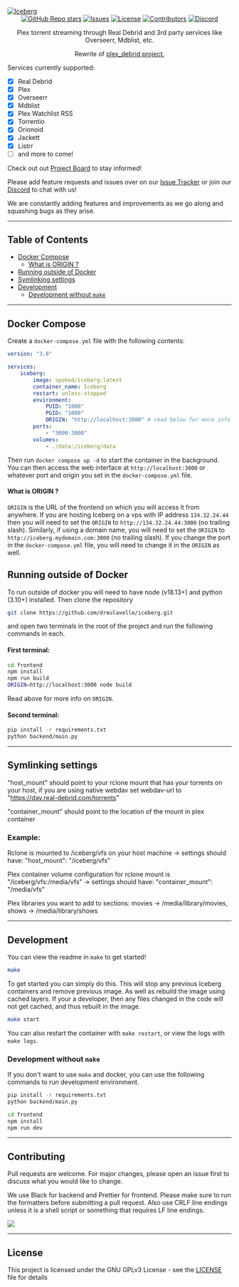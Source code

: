 <a align="center" href="https://github.com/dreulavelle/iceberg">
  <picture>
    <source media="(prefers-color-scheme: dark)" srcset="https://raw.githubusercontent.com/dreulavelle/iceberg/main/assets/iceberg-dark.png">
    <img alt="Iceberg" src="https://raw.githubusercontent.com/dreulavelle/iceberg/main/assets/iceberg-light.png">
  </picture>
</a>

<div align="center">
  <a href="https://github.com/dreulavelle/iceberg/stargazers"><img alt="GitHub Repo stars" src="https://img.shields.io/github/stars/dreulavelle/iceberg"></a>
  <a href="https://github.com/dreulavelle/iceberg/issues"><img alt="Issues" src="https://img.shields.io/github/issues/dreulavelle/iceberg" /></a>
  <a href="https://github.com/dreulavelle/iceberg/blob/main/LICENSE"><img alt="License" src="https://img.shields.io/github/license/dreulavelle/iceberg"></a>
  <a href="https://github.com/dreulavelle/iceberg/graphs/contributors"><img alt="Contributors" src="https://img.shields.io/github/contributors/dreulavelle/iceberg" /></a>
  <a href="https://discord.gg/wDgVdH8vNM"><img alt="Discord" src="https://img.shields.io/badge/Join%20discord-8A2BE2" /></a>
</div>

<div align="center">
  <p>Plex torrent streaming through Real Debrid and 3rd party services like Overseerr, Mdblist, etc.</p>
  <p>Rewrite of <a href="https://github.com/itsToggle/plex_debrid">plex_debrid project.</a></p>
</div>

Services currently supported:

-   [x] Real Debrid
-   [x] Plex
-   [x] Overseerr
-   [x] Mdblist
-   [x] Plex Watchlist RSS
-   [x] Torrentio
-   [x] Orionoid
-   [x] Jackett
-   [x] Listrr
-   [ ] and more to come!

Check out out [Project Board](https://github.com/users/dreulavelle/projects/2) to stay informed!

Please add feature requests and issues over on our [Issue Tracker](https://github.com/dreulavelle/iceberg/issues) or join our [Discord](https://discord.gg/wDgVdH8vNM) to chat with us!

We are constantly adding features and improvements as we go along and squashing bugs as they arise.

---

## Table of Contents

-   [Docker Compose](#docker-compose)
    -   [What is ORIGIN ?](#what-is-origin-)
-   [Running outside of Docker](#running-outside-of-docker)
-   [Symlinking settings](#symlinking-settings)
-   [Development](#development)
    -   [Development without `make`](#development-without-make)

---

## Docker Compose

Create a `docker-compose.yml` file with the following contents:

```yml
version: "3.8"

services:
    iceberg:
        image: spoked/iceberg:latest
        container_name: Iceberg
        restart: unless-stopped
        environment:
            PUID: "1000"
            PGID: "1000"
            ORIGIN: "http://localhost:3000" # read below for more info
        ports:
            - "3000:3000"
        volumes:
            - ./data:/iceberg/data
```

Then run `docker compose up -d` to start the container in the background. You can then access the web interface at `http://localhost:3000` or whatever port and origin you set in the `docker-compose.yml` file.

#### What is ORIGIN ?

`ORIGIN` is the URL of the frontend on which you will access it from anywhere. If you are hosting Iceberg on a vps with IP address `134.32.24.44` then you will need to set the `ORIGIN` to `http://134.32.24.44:3000` (no trailing slash). Similarly, if using a domain name, you will need to set the `ORIGIN` to `http://iceberg.mydomain.com:3000` (no trailing slash). If you change the port in the `docker-compose.yml` file, you will need to change it in the `ORIGIN` as well.

## Running outside of Docker

To run outside of docker you will need to have node (v18.13+) and python (3.10+) installed. Then clone the repository

```sh
git clone https://github.com/dreulavelle/iceberg.git
```

and open two terminals in the root of the project and run the following commands in each.

#### First terminal:

```sh
cd frontend
npm install
npm run build
ORIGIN=http://localhost:3000 node build
```

Read above for more info on `ORIGIN`.

#### Second terminal:

```sh
pip install -r requirements.txt
python backend/main.py
```

---

## Symlinking settings

"host_mount" should point to your rclone mount that has your torrents on your host, if you are using native webdav set webdav-url to "https://dav.real-debrid.com/torrents"

"container_mount" should point to the location of the mount in plex container

### Example:

Rclone is mounted to /iceberg/vfs on your host machine -> settings should have: "host_mount": "/iceberg/vfs"

Plex container volume configuration for rclone mount is "/iceberg/vfs:/media/vfs" -> settings should have: "container_mount": "/media/vfs"

Plex libraries you want to add to sections: movies -> /media/library/movies, shows -> /media/library/shows

---

## Development

You can view the readme in `make` to get started!

```sh
make
```

To get started you can simply do this. This will stop any previous Iceberg containers and remove previous image.
As well as rebuild the image using cached layers. If your a developer, then any files changed in the code will not get cached,
and thus rebuilt in the image.

```sh
make start
```

You can also restart the container with `make restart`, or view the logs with `make logs`.

### Development without `make`

If you don't want to use `make` and docker, you can use the following commands to run development environment.

```sh
pip install -r requirements.txt
python backend/main.py
```

```sh
cd frontend
npm install
npm run dev
```

---

## Contributing

Pull requests are welcome. For major changes, please open an issue first to discuss what you would like to change.

We use Black for backend and Prettier for frontend. Please make sure to run the formatters before submitting a pull request. Also use CRLF line endings unless it is a shell script or something that requires LF line endings.

<a href="https://github.com/dreulavelle/iceberg/graphs/contributors">
  <img src="https://contrib.rocks/image?repo=dreulavelle/iceberg" />
</a>

---

## License

This project is licensed under the GNU GPLv3 License - see the [LICENSE](LICENSE) file for details
